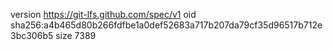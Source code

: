 version https://git-lfs.github.com/spec/v1
oid sha256:a4b465d80b266fdfbe1a0def52683a717b207da79cf35d96517b712e3bc306b5
size 7389
